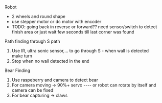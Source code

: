 Robot
- 2 wheels and round shape
- use stepper motor or dc motor with encoder
- TODO: going back in reverse or forward?? need sensor/switch to detect finish area or just wait few seconds till last corner was found

Path finding through S path
1. Use IR, ultra sonic sensor,... to go through S - when wall is detected make turn
2. Stop when no wall detected in the end

Bear Finding
1. Use raspeberry and camera to detect bear 
2. For camera moving -> 90%+ servo ---- or robot can rotate by itself and camera can be fixed
3. For bear capturing -> claws
